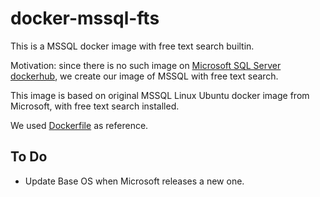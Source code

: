 # docker-mssql-fts

This is a MSSQL docker image with free text search builtin.

Motivation: since there is no such image on [Microsoft SQL Server dockerhub](https://hub.docker.com/_/microsoft-mssql-server), we create our image of MSSQL with free text search.

This image is based on original MSSQL Linux Ubuntu docker image from Microsoft, with free text search installed.

We used [Dockerfile](https://github.com/microsoft/mssql-docker/blob/master/linux/preview/examples/mssql-polybase-fts-tools/Dockerfile) as reference.

## To Do

- Update Base OS when Microsoft releases a new one.
